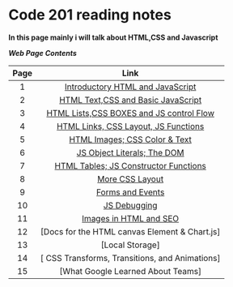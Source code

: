 # Code 201 reading notes
**In this page mainly i will talk about HTML,CSS and Javascript**

***Web Page Contents***

|Page            | Link 
|   :----------: | :----------:    |
|1   |  [Introductory HTML and JavaScript](https://mahmoudzeidan10.github.io/reading-notes-201/class-01)
|2   |  [HTML Text,CSS and Basic JavaScript](https://mahmoudzeidan10.github.io/reading-notes-201/class-02)
|3   |   [HTML Lists,CSS BOXES and JS control Flow](https://mahmoudzeidan10.github.io/reading-notes-201/class-03)
|4  |   [HTML Links, CSS Layout, JS Functions](https://mahmoudzeidan10.github.io/reading-notes-201/class-04)
|5  |   [ HTML Images; CSS Color & Text](https://mahmoudzeidan10.github.io/reading-notes-201/class-05)
| 6 |   [ JS Object Literals; The DOM](https://mahmoudzeidan10.github.io/reading-notes-201/class-06)
| 7 |   [HTML Tables; JS Constructor Functions](https://mahmoudzeidan10.github.io/reading-notes-201/class-07)
| 8 |   [More CSS Layout](https://mahmoudzeidan10.github.io/reading-notes-201/class-08)
| 9 |   [Forms and Events](https://mahmoudzeidan10.github.io/reading-notes-201/class-09)  
| 10 |   [JS Debugging](https://mahmoudzeidan10.github.io/reading-notes-201/class-10)
| 11 |   [Images in HTML and SEO](https://mahmoudzeidan10.github.io/reading-notes-201/class-11)
| 12 |   [Docs for the HTML canvas Element & Chart.js]
| 13 |   [Local Storage]
| 14 |   [ CSS Transforms, Transitions, and Animations]
| 15 |   [What Google Learned About Teams]
